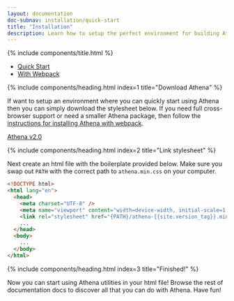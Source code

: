 ```yaml
---
layout: documentation
doc-subnav: installation/quick-start
title: "Installation"
description: Learn how to setup the perfect environment for building Athena websites
---
```


{% include components/title.html %}

<ul class="w-full flex list-none">
  <li class="border-b-indigo-400">
      <a class="pv-3 ph-5 font-lg inline-block text-indigo-400" href="/documentation/installation/quick-start">Quick Start</a>
  </li>
    <li class="border-b-grey-400">
      <a class="pv-3 ph-5 font-lg inline-block" href="/documentation/installation/with-webpack">With Webpack</a>
  </li>
</ul>

{% include components/heading.html index=1 title="Download Athena" %}

If want to setup an environment where you can quickly start using Athena then you can simply download the stylesheet below. If you need full cross-browser support or need a smaller Athena package, then follow the [instructions for installing Athena with webpack](/documentation/installation/with-webpack).

<a class="no-style p-4 bg-indigo-400 text-white-500 clickable rounded-sm shadow-md hover:bg-indigo-500 focus:outline-indigo-100" href="http://github.com/Kytha/athena/releases/download/v2.0.4/athena-{{site.version_tag}}.min.css">
Athena v2.0
</a>

{% include components/heading.html index=2 title="Link stylesheet" %}

Next create an html file with the boilerplate provided below. Make sure you swap out `PATH` with the correct path to `athena.min.css` on your computer.

```html
<!DOCTYPE html>
<html lang="en">
  <head>
    <meta charset="UTF-8" />
    <meta name="viewport" content="width=device-width, initial-scale=1.0" />
    <link rel="stylesheet" href="{PATH}/athena-{{site.version_tag}}.min.css" />
    ...
  </head>
  <body>
    ...
  </body>
</html>
```

{% include components/heading.html index=3 title="Finished!" %}

Now you can start using Athena utilities in your html file! Browse the rest of documentation docs to discover all that you can do with Athena. Have fun!
